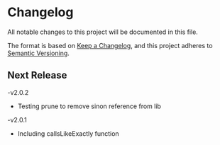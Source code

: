 # Changelog

All notable changes to this project will be documented in this file.

The format is based on [Keep a Changelog](https://keepachangelog.com/en/1.0.0/),
and this project adheres to [Semantic Versioning](https://semver.org/spec/v2.0.0.html).

## Next Release

-v2.0.2

- Testing prune to remove sinon reference from lib

-v2.0.1

- Including callsLikeExactly function

